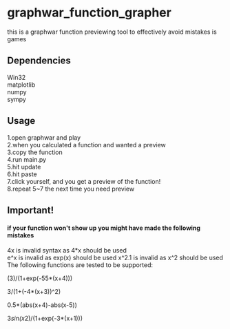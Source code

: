# graphwar_function_grapher  
this is a graphwar function previewing tool to effectively avoid mistakes is games  
## Dependencies  
Win32  
matplotlib  
numpy  
sympy  
## Usage
1.open graphwar and play  
2.when you calculated a function and wanted a preview  
3.copy the function  
4.run main.py  
5.hit update  
6.hit paste  
7.click yourself, and you get a preview of the function!  
8.repeat 5~7 the next time you need preview

## Important!  
#### if your function won't show up you might have made the following mistakes
4x is invalid syntax as 4*x should be used  
e^x is invalid as exp(x) should be used
x^2.1 is invalid as x^2 should be used
The following functions are tested to be supported:  

(3)/(1+exp(-55*(x+4)))  

3/(1+(-4*(x+3))^2)  

0.5*(abs(x+4)-abs(x-5))  

3*sin(x*2)/(1+exp(-3*(x+1)))  
